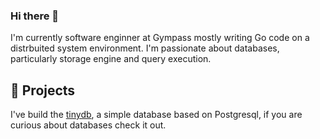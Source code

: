 ### Hi there 👋

I'm currently software enginner at Gympass mostly writing Go code on a distrbuited system environment.
I'm passionate about databases, particularly storage engine and query execution. 

## 📝 Projects
I've build the [tinydb](https://github.com/msAlcantara/tinydb), a simple database based on Postgresql, if you are curious about databases check it out.

<!--
**msAlcantara/msAlcantara** is a ✨ _special_ ✨ repository because its `README.md` (this file) appears on your GitHub profile.

Here are some ideas to get you started:

- 🔭 I’m currently working on ...
- 🌱 I’m currently learning ...
- 👯 I’m looking to collaborate on ...
- 🤔 I’m looking for help with ...
- 💬 Ask me about ...
- 📫 How to reach me: ...
- 😄 Pronouns: ...
- ⚡ Fun fact: ...
-->
